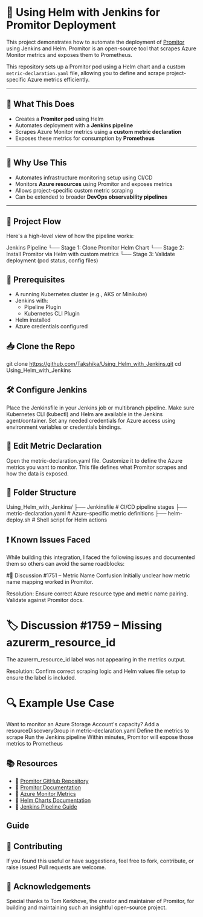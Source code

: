 # 🚀 Using Helm with Jenkins for Promitor Deployment

This project demonstrates how to automate the deployment of [Promitor](https://github.com/tomkerkhove/promitor) using Jenkins and Helm. Promitor is an open-source tool that scrapes Azure Monitor metrics and exposes them to Prometheus.

This repository sets up a Promitor pod using a Helm chart and a custom `metric-declaration.yaml` file, allowing you to define and scrape project-specific Azure metrics efficiently.

---

## 🧠 What This Does

- Creates a **Promitor pod** using Helm
- Automates deployment with a **Jenkins pipeline**
- Scrapes Azure Monitor metrics using a **custom metric declaration**
- Exposes these metrics for consumption by **Prometheus**

---

## 🎯 Why Use This

- Automates infrastructure monitoring setup using CI/CD
- Monitors **Azure resources** using Promitor and exposes metrics
- Allows project-specific custom metric scraping
- Can be extended to broader **DevOps observability pipelines**

---

## 🧭 Project Flow

Here's a high-level view of how the pipeline works:

Jenkins Pipeline
└── Stage 1: Clone Promitor Helm Chart
└── Stage 2: Install Promitor via Helm with custom metrics
└── Stage 3: Validate deployment (pod status, config files)

## 🔧 Prerequisites

- A running Kubernetes cluster (e.g., AKS or Minikube)
- Jenkins with:
  - Pipeline Plugin
  - Kubernetes CLI Plugin
- Helm installed
- Azure credentials configured

## 📥 Clone the Repo
git clone https://github.com/Takshika/Using_Helm_with_Jenkins.git
cd Using_Helm_with_Jenkins


## 🛠 Configure Jenkins
Place the Jenkinsfile in your Jenkins job or multibranch pipeline.
Make sure Kubernetes CLI (kubectl) and Helm are available in the Jenkins agent/container.
Set any needed credentials for Azure access using environment variables or credentials bindings.

## 🧾 Edit Metric Declaration
Open the metric-declaration.yaml file.
Customize it to define the Azure metrics you want to monitor.
This file defines what Promitor scrapes and how the data is exposed.

## 📁 Folder Structure

Using_Helm_with_Jenkins/
├── Jenkinsfile                   # CI/CD pipeline stages
├── metric-declaration.yaml      # Azure-specific metric definitions
├── helm-deploy.sh               # Shell script for Helm actions

## ❗ Known Issues Faced
While building this integration, I faced the following issues and documented them so others can avoid the same roadblocks:

#🔎 Discussion #1751 – Metric Name Confusion
Initially unclear how metric name mapping worked in Promitor.

Resolution: Ensure correct Azure resource type and metric name pairing. Validate against Promitor docs.

# 🏷️ Discussion #1759 – Missing azurerm_resource_id
The azurerm_resource_id label was not appearing in the metrics output.

Resolution: Confirm correct scraping logic and Helm values file setup to ensure the label is included.


# 🔍 Example Use Case
Want to monitor an Azure Storage Account's capacity?
Add a resourceDiscoveryGroup in metric-declaration.yaml
Define the metrics to scrape
Run the Jenkins pipeline
Within minutes, Promitor will expose those metrics to Prometheus

## 📚 Resources
- 📘 [Promitor GitHub Repository](https://github.com/tomkerkhove/promitor)
- 📘 [Promitor Documentation](https://promitor.io/)
- 📘 [Azure Monitor Metrics](https://learn.microsoft.com/en-us/azure/azure-monitor/essentials/metrics)
- 📘 [Helm Charts Documentation](https://helm.sh/docs/)
- 📘 [Jenkins Pipeline Guide](https://www.jenkins.io/doc/book/pipeline/)

## Guide

## 🙌 Contributing
If you found this useful or have suggestions, feel free to fork, contribute, or raise issues! Pull requests are welcome.

## 🙏 Acknowledgements
Special thanks to Tom Kerkhove, the creator and maintainer of Promitor, for building and maintaining such an insightful open-source project.